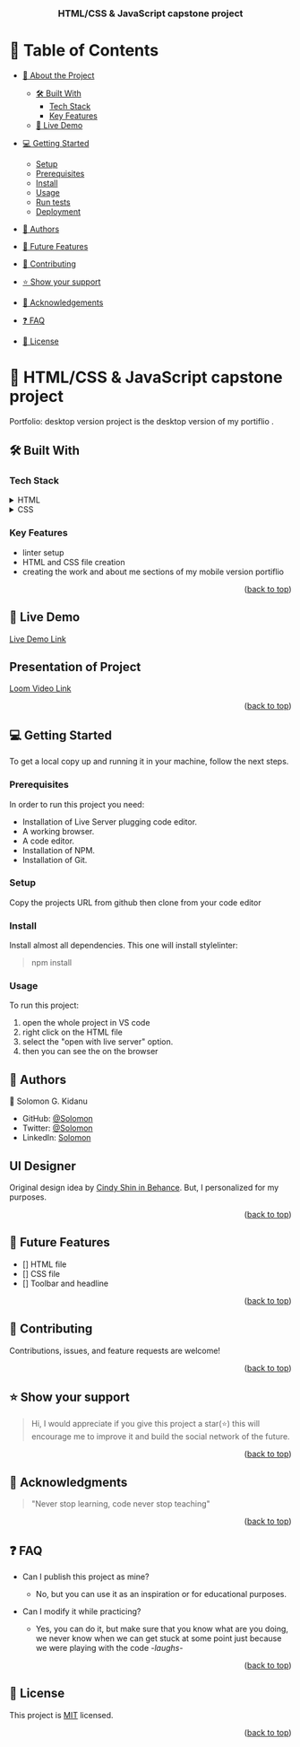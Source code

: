 <a name="readme-top"></a>

<div align="center">
  <h3><b>HTML/CSS & JavaScript capstone project</b></h3>
</div>

# 📗 Table of Contents

- [📖 About the Project](#about-project)
  - [🛠 Built With](#built-with)
    - [Tech Stack](#tech-stack)
    - [Key Features](#key-features)
  - [🚀 Live Demo](#live-demo)
- [💻 Getting Started](#getting-started)
  - [Setup](#setup)
  - [Prerequisites](#prerequisites)
  - [Install](#install)
  - [Usage](#usage)
  - [Run tests](#run-tests)
  - [Deployment](#triangular_flag_on_post-deployment)
- [👥 Authors](#authors)
- [🔭 Future Features](#future-features)

- [🤝 Contributing](#contributing)
- [⭐️ Show your support](#support)
- [🙏 Acknowledgements](#acknowledgements)
- [❓ FAQ](#faq)
- [📝 License](#license)

# 📖 HTML/CSS & JavaScript capstone project <a name="about-project"></a>

Portfolio: desktop version  project is the desktop version of my portiflio .

## 🛠 Built With <a name="built-with"></a>

### Tech Stack <a name="tech-stack"></a>

<details>
  <summary>HTML</summary>
  <ul>
    <li><a href="NA">NA</a></li>
  </ul>
</details>
<details>
  <summary>CSS</summary>
  <ul>
    <li><a href="NA">NA</a></li>
  </ul>
</details>

### Key Features <a name="key-features"></a>

- linter setup
- HTML and CSS file creation
- creating the work and about me sections of my mobile version portiflio
<p align="right">
(<a href="#readme-top">back to top</a>)</p>

## 🚀 Live Demo <a name="live-demo"></a>

[Live Demo Link](https://solog0039.github.io/capstone-project1.github.io/)

## Presentation of Project
[Loom Video Link](https://www.loom.com/share/de42a95b30174329a1a534b585346bc2)

  <p align="right">(<a href="#readme-top">back to top</a>)</p>

  ## 💻 Getting Started <a name="getting-started"></a>

  To get a local copy up and running it in your machine, follow the next steps.

  ### Prerequisites

  In order to run this project you need:

- Installation of Live Server plugging code editor.
- A working browser.
- A code editor.
- Installation of NPM.
- Installation of Git.
  
### Setup

Copy the projects URL from github then clone from your code editor

### Install

Install almost all dependencies.
This one will install stylelinter:

> npm install

### Usage

To run this project:
 1. open the whole project in VS code 
 2. right click on the HTML file
 3. select the "open with live server" option.
 4. then you can see the on the browser


## 👥 Authors <a name="authors"></a>

👤 Solomon G. Kidanu

- GitHub: [@Solomon](https://github.com/solog0039)
- Twitter: [@Solomon](https://twitter.com/Solomon57320119)
- LinkedIn: [Solomon](www.linkedin.com/in/solomon-kidanu-62a994232)

## UI Designer

Original design idea by [Cindy Shin in Behance](https://www.behance.net/adagio07). But, I personalized for my purposes.

<p align="right">(<a href="#readme-top">back to top</a>)</p>

## 🔭 Future Features <a name="future-features"></a>

- [] HTML file
- [] CSS file
- [] Toolbar and headline 

<p align="right">(<a href="#readme-top">back to top</a>)</p>

## 🤝 Contributing <a name="contributing"></a>

Contributions, issues, and feature requests are welcome!

<p align="right">(<a href="#readme-top">back to top</a>)</p>

## ⭐️ Show your support <a name="support"></a>

> Hi, I would appreciate if you give this project a star(⭐️) this will encourage me to improve it and build the social network of the future.

<p align="right">(<a href="#readme-top">back to top</a>)</p>

## 🙏 Acknowledgments <a name="acknowledgements"></a>

> "Never stop learning, code never stop teaching"

<p align="right">(<a href="#readme-top">back to top</a>)</p>

## ❓ FAQ <a name="faq"></a>

- Can I publish this project as mine?

  - No, but you can use it as an inspiration or for educational purposes.

- Can I modify it while practicing?

  - Yes, you can do it, but make sure that you know what are you doing, we never know when we can get stuck at some point just because we were playing with the code _-laughs-_

  <p align="right">(<a href="#readme-top">back to top</a>)</p>

## 📝 License <a name="license"></a>

This project is [MIT](./LICENSE) licensed.

<p align="right">(<a href="#readme-top">back to top</a>)</p>
